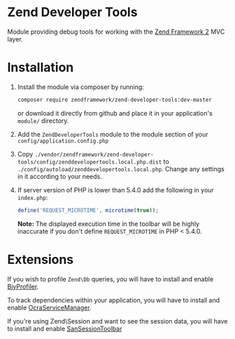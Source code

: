 Zend Developer Tools
====================

Module providing debug tools for working with the [Zend Framework 2](https://github.com/zendframework/zf2) MVC
layer.

Installation
============

1. Install the module via composer by running:

   ```sh
   composer require zendframework/zend-developer-tools:dev-master
   ```
   or download it directly from github and place it in your application's `module/` directory.
2. Add the `ZendDeveloperTools` module to the module section of your `config/application.config.php`
3. Copy `./vendor/zendframework/zend-developer-tools/config/zenddevelopertools.local.php.dist` to
   `./config/autoload/zenddevelopertools.local.php`. Change any settings in it
   according to your needs.
4. If server version of PHP is lower than 5.4.0 add the following in your `index.php`:
   ```php
   define('REQUEST_MICROTIME', microtime(true));
   ```

   **Note:** The displayed execution time in the toolbar will be highly inaccurate
    if you don't define `REQUEST_MICROTIME` in PHP < 5.4.0.

Extensions
==========

If you wish to profile `Zend\Db` queries, you will have to install and enable
[BjyProfiler](https://github.com/bjyoungblood/BjyProfiler).

To track dependencies within your application, you will have to install and enable
[OcraServiceManager](https://github.com/Ocramius/OcraServiceManager).

If you're using Zend\Session and want to see the session data, you will have to install and enable [SanSessionToolbar](https://github.com/samsonasik/SanSessionToolbar)
